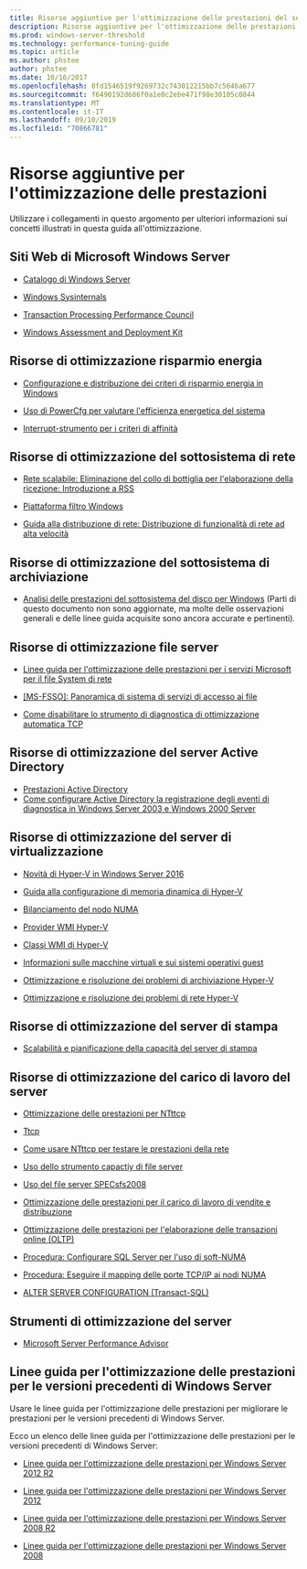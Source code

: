 ```yaml
---
title: Risorse aggiuntive per l'ottimizzazione delle prestazioni del server
description: Risorse aggiuntive per l'ottimizzazione delle prestazioni del server
ms.prod: windows-server-threshold
ms.technology: performance-tuning-guide
ms.topic: article
ms.author: phstee
author: phstee
ms.date: 10/16/2017
ms.openlocfilehash: 8fd1546519f9269732c743012215bb7c5646a677
ms.sourcegitcommit: f6490192d686f0a1e0c2ebe471f98e30105c0844
ms.translationtype: MT
ms.contentlocale: it-IT
ms.lasthandoff: 09/10/2019
ms.locfileid: "70866781"
---
```

# <a name="additional-performance-tuning-resources"></a>Risorse aggiuntive per l'ottimizzazione delle prestazioni

Utilizzare i collegamenti in questo argomento per ulteriori informazioni sui concetti illustrati in questa guida all'ottimizzazione.

## <a name="microsoft-windows-server-websites"></a>Siti Web di Microsoft Windows Server
-   [Catalogo di Windows Server](http://www.windowsservercatalog.com/)

-   [Windows Sysinternals](https://technet.microsoft.com/sysinternals/default.aspx)

-   [Transaction Processing Performance Council](http://www.tpc.org/)

-   [Windows Assessment and Deployment Kit](https://developer.microsoft.com/en-us/windows/hardware/windows-assessment-deployment-kit)

## <a name="power-management-tuning-resources"></a>Risorse di ottimizzazione risparmio energia

-   [Configurazione e distribuzione dei criteri di risparmio energia in Windows](https://msdn.microsoft.com/library/windows/hardware/mt422910.aspx)

-   [Uso di PowerCfg per valutare l'efficienza energetica del sistema](https://technet.microsoft.com/library/cc748940.aspx)

-   [Interrupt-strumento per i criteri di affinità](https://support.microsoft.com/en-us/kb/252867)

## <a name="networking-subsystem-tuning-resources"></a>Risorse di ottimizzazione del sottosistema di rete

-   [Rete scalabile: Eliminazione del collo di bottiglia per l'elaborazione della ricezione: Introduzione a RSS](https://download.microsoft.com/download/5/D/6/5D6EAF2B-7DDF-476B-93DC-7CF0072878E6/NDIS_RSS.doc)

-   [Piattaforma filtro Windows](https://msdn.microsoft.com/windows/hardware/gg463267.aspx)

-   [Guida alla distribuzione di rete: Distribuzione di funzionalità di rete ad alta velocità](https://technet.microsoft.com/library/gg162681.aspx)

## <a name="storage-subsystem-tuning-resources"></a>Risorse di ottimizzazione del sottosistema di archiviazione

-   [Analisi delle prestazioni del sottosistema del disco per Windows](https://download.microsoft.com/download/e/b/a/eba1050f-a31d-436b-9281-92cdfeae4b45/subsys_perf.doc) (Parti di questo documento non sono aggiornate, ma molte delle osservazioni generali e delle linee guida acquisite sono ancora accurate e pertinenti).

## <a name="file-server-tuning-resources"></a>Risorse di ottimizzazione file server

-   [Linee guida per l'ottimizzazione delle prestazioni per i servizi Microsoft per il file System di rete](https://technet.microsoft.com/library/bb463205.aspx)

-   [\[MS-FSSO\]: Panoramica di sistema di servizi di accesso ai file](https://download.microsoft.com/download/5/0/1/501ED102-E53F-4CE0-AA6B-B0F93629DDC6/Windows/%5bMS-FSSO%5d.pdf)

-   [Come disabilitare lo strumento di diagnostica di ottimizzazione automatica TCP](https://support.microsoft.com/kb/967475)

## <a name="active-directory-server-tuning-resources"></a>Risorse di ottimizzazione del server Active Directory
-   [Prestazioni Active Directory](https://msdn.microsoft.com/library/windows/hardware/dn567654(v=vs.85).aspx)
-   [Come configurare Active Directory la registrazione degli eventi di diagnostica in Windows Server 2003 e Windows 2000 Server](https://support.microsoft.com/kb/314980)

## <a name="virtualization-server-tuning-resources"></a>Risorse di ottimizzazione del server di virtualizzazione

-   [Novità di Hyper-V in Windows Server 2016](https://technet.microsoft.com/windows-server-docs/compute/hyper-v/what-s-new-in-hyper-v-on-windows)

-   [Guida alla configurazione di memoria dinamica di Hyper-V](https://technet.microsoft.com/library/ff817651.aspx)

-   [Bilanciamento del nodo NUMA](http://blogs.technet.com/b/winserverperformance/archive/2009/12/10/numa-node-balancing.aspx)

-   [Provider WMI Hyper-V](https://msdn2.microsoft.com/library/cc136992(VS.85).aspx)

-   [Classi WMI di Hyper-V](https://msdn.microsoft.com/library/cc136986(VS.85).aspx)

-   [Informazioni sulle macchine virtuali e sui sistemi operativi guest](https://technet.microsoft.com/library/cc794868(v=ws.10))

-   [Ottimizzazione e risoluzione dei problemi di archiviazione Hyper-V](http://blogs.msdn.com/b/microsoft_press/archive/2013/07/24/new-book-optimizing-and-troubleshooting-hyper-v-storage.aspx)

-   [Ottimizzazione e risoluzione dei problemi di rete Hyper-V](http://blogs.msdn.com/b/microsoft_press/archive/2013/07/12/rtm-d-today-optimizing-and-troubleshooting-hyper-v-networking.aspx)

## <a name="print-server-tuning-resources"></a>Risorse di ottimizzazione del server di stampa

-   [Scalabilità e pianificazione della capacità del server di stampa](https://technet.microsoft.com/library/dn554243.aspx)

## <a name="server-workload-tuning-resources"></a>Risorse di ottimizzazione del carico di lavoro del server

-   [Ottimizzazione delle prestazioni per NTttcp](https://msdn.microsoft.com/library/windows/hardware/dn567663(v=vs.85).aspx)

-   [Ttcp](http://en.wikipedia.org/wiki/Ttcp)

-   [Come usare NTttcp per testare le prestazioni della rete](https://msdn.microsoft.com/windows/hardware/gg463264.aspx)

-   [Uso dello strumento capactiy di file server](https://msdn.microsoft.com/library/windows/hardware/dn567658(v=vs.85).aspx)

-   [Uso del file server SPECsfs2008](https://msdn.microsoft.com/library/windows/hardware/dn567653(v=vs.85).aspx)

-   [Ottimizzazione delle prestazioni per il carico di lavoro di vendite e distribuzione](https://msdn.microsoft.com/library/windows/hardware/dn567646(v=vs.85).aspx)

-   [Ottimizzazione delle prestazioni per l'elaborazione delle transazioni online (OLTP)](https://msdn.microsoft.com/library/windows/hardware/dn567642(v=vs.85).aspx)

-   [Procedura: Configurare SQL Server per l'uso di soft-NUMA](https://go.microsoft.com/fwlink/?LinkId=98292)

-   [Procedura: Eseguire il mapping delle porte TCP/IP ai nodi NUMA](https://go.microsoft.com/fwlink/?LinkId=98293)

-   [ALTER SERVER CONFIGURATION (Transact-SQL)](https://msdn.microsoft.com/library/ee210585.aspx)


## <a name="server-tuning-tools"></a>Strumenti di ottimizzazione del server

-   [Microsoft Server Performance Advisor](https://msdn.microsoft.com/library/windows/hardware/dn481522(v=vs.85).aspx)

## <a name="performance-tuning-guidelines-for-previous-versions-of-windows-server"></a>Linee guida per l'ottimizzazione delle prestazioni per le versioni precedenti di Windows Server


Usare le linee guida per l'ottimizzazione delle prestazioni per migliorare le prestazioni per le versioni precedenti di Windows Server.

Ecco un elenco delle linee guida per l'ottimizzazione delle prestazioni per le versioni precedenti di Windows Server:

-   [Linee guida per l'ottimizzazione delle prestazioni per Windows Server 2012 R2](https://www.microsoft.com/download/details.aspx?id=51960)

-   [Linee guida per l'ottimizzazione delle prestazioni per Windows Server 2012](https://download.microsoft.com/download/0/0/B/00BE76AF-D340-4759-8ECD-C80BC53B6231/performance-tuning-guidelines-windows-server-2012.docx)

-   [Linee guida per l'ottimizzazione delle prestazioni per Windows Server 2008 R2](https://download.microsoft.com/download/6/B/2/6B2EBD3A-302E-4553-AC00-9885BBF31E21/Perf-tun-srv-R2.docx)

-   [Linee guida per l'ottimizzazione delle prestazioni per Windows Server 2008](https://download.microsoft.com/download/9/c/5/9c5b2167-8017-4bae-9fde-d599bac8184a/Perf-tun-srv.docx)

